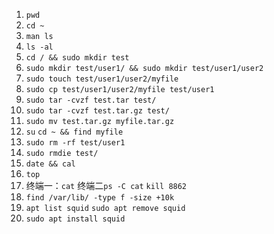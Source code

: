 1. `pwd`
2. `cd ~`
3. `man ls`
4. `ls -al`
5. `cd / && sudo mkdir test`
6. `sudo mkdir test/user1/ && sudo mkdir test/user1/user2`
7. `sudo touch test/user1/user2/myfile`
8. `sudo cp test/user1/user2/myfile test/user1`
9. `sudo tar -cvzf test.tar test/`
10. `sudo tar -cvzf test.tar.gz test/`
11. `sudo mv test.tar.gz myfile.tar.gz`
12. `su` `cd ~ && find myfile`
13. `sudo rm -rf test/user1`
14. `sudo rmdie test/`
15. `date && cal`
16. `top`
17. 终端一：`cat` 终端二`ps -C cat` `kill 8862`
18. `find /var/lib/ -type f -size +10k`
19. `apt list squid` `sudo apt remove squid`
20. `sudo apt install squid`
